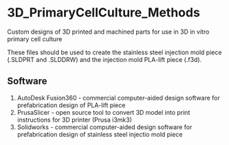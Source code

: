 # 3D_PrimaryCellCulture_Methods
Custom designs of 3D printed and machined parts for use in 3D in vitro primary cell culture

These files should be used to create the stainless steel injection mold piece (.SLDPRT and .SLDDRW) and the injection mold PLA-lift piece (.f3d). 

## Software
1. AutoDesk Fusion360 - commercial computer-aided design software for prefabrication design of PLA-lift piece
2. PrusaSlicer - open source tool to convert 3D model into print instructions for 3D printer (Prusa i3mk3)
3. Solidworks - commercial computer-aided design software for prefabrication design of stainless steel injectio mold piece 
